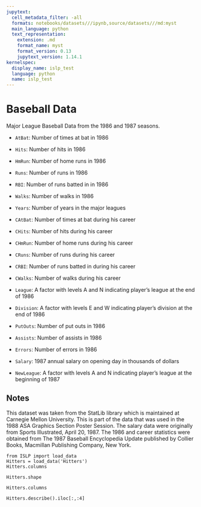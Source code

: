```yaml
---
jupytext:
  cell_metadata_filter: -all
  formats: notebooks/datasets///ipynb,source/datasets///md:myst
  main_language: python
  text_representation:
    extension: .md
    format_name: myst
    format_version: 0.13
    jupytext_version: 1.14.1
kernelspec:
  display_name: islp_test
  language: python
  name: islp_test
---
```


# Baseball Data

Major League Baseball Data from the 1986 and 1987 seasons.

- `AtBat`: Number of times at bat in 1986

- `Hits`: Number of hits in 1986

- `HmRun`: Number of home runs in 1986

- `Runs`: Number of runs in 1986

- `RBI`: Number of runs batted in in 1986

- `Walks`: Number of walks in 1986

- `Years`: Number of years in the major leagues

- `CAtBat`: Number of times at bat during his career

- `CHits`: Number of hits during his career

- `CHmRun`: Number of home runs during his career

- `CRuns`: Number of runs during his career

- `CRBI`: Number of runs batted in during his career

- `CWalks`: Number of walks during his career

- `League`: A factor with levels A and N indicating player’s league at the end of 1986

- `Division`: A factor with levels E and W indicating player’s division at the end of 1986

- `PutOuts`: Number of put outs in 1986

- `Assists`: Number of assists in 1986

- `Errors`: Number of errors in 1986

- `Salary`: 1987 annual salary on opening day in thousands of dollars

- `NewLeague`: A factor with levels A and N indicating player’s league at the beginning of 1987

## Notes

This dataset was taken from the StatLib library which is maintained at
Carnegie Mellon University. This is part of the data that was
used in the 1988 ASA Graphics Section Poster Session. The salary
data were originally from Sports Illustrated, April 20, 1987. The
1986 and career statistics were obtained from The 1987 Baseball
Encyclopedia Update published by Collier Books, Macmillan
Publishing Company, New York.

```{code-cell}
from ISLP import load_data
Hitters = load_data('Hitters')
Hitters.columns
```

```{code-cell}
Hitters.shape
```

```{code-cell}
Hitters.columns
```

```{code-cell}
Hitters.describe().iloc[:,:4]
```
